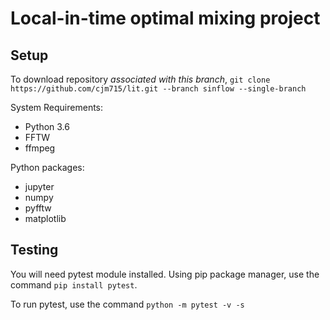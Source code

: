 # Local-in-time optimal mixing project

## Setup

To download repository *associated with this branch*, 
`git clone https://github.com/cjm715/lit.git --branch sinflow --single-branch`

System Requirements:

- Python 3.6
- FFTW
- ffmpeg

Python packages: 
- jupyter
- numpy
- pyfftw 
- matplotlib


## Testing
You will need pytest module installed. Using pip package manager, use the command `pip install pytest`.

To run pytest, use the command `python -m pytest -v -s`
